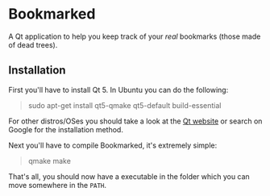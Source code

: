 # Bookmarked

A Qt application to help you keep track of your *real* bookmarks (those made of dead trees).


## Installation

First you'll have to install Qt 5. In Ubuntu you can do the following:

  > sudo apt-get install qt5-qmake qt5-default build-essential

For other distros/OSes you should take a look at the [Qt website](http://qt-project.org/) or search on Google for the installation method.

Next you'll have to compile Bookmarked, it's extremely simple:

  > qmake
  > make

That's all, you should now have a executable in the folder which you can move somewhere in the `PATH`.
